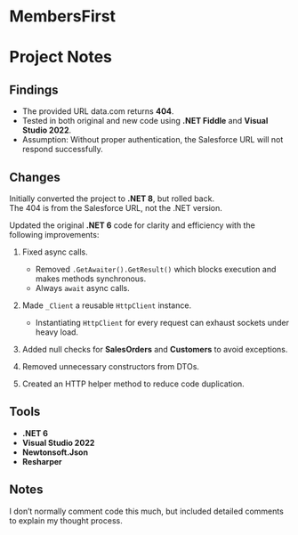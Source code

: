 # MembersFirst
# Project Notes

## Findings
- The provided URL data.com returns **404**.  
- Tested in both original and new code using **.NET Fiddle** and **Visual Studio 2022**.  
- Assumption: Without proper authentication, the Salesforce URL will not respond successfully.  

## Changes
Initially converted the project to **.NET 8**, but rolled back.  
The 404 is from the Salesforce URL, not the .NET version.  

Updated the original **.NET 6** code for clarity and efficiency with the following improvements:

1. Fixed async calls.  
   - Removed `.GetAwaiter().GetResult()` which blocks execution and makes methods synchronous.  
   - Always `await` async calls.  

2. Made `_Client` a reusable `HttpClient` instance.  
   - Instantiating `HttpClient` for every request can exhaust sockets under heavy load.  

3. Added null checks for **SalesOrders** and **Customers** to avoid exceptions.  

4. Removed unnecessary constructors from DTOs.  

5. Created an HTTP helper method to reduce code duplication.  

## Tools
- **.NET 6**  
- **Visual Studio 2022**  
- **Newtonsoft.Json**  
- **Resharper**  

## Notes
I don’t normally comment code this much, but included detailed comments to explain my thought process.  

